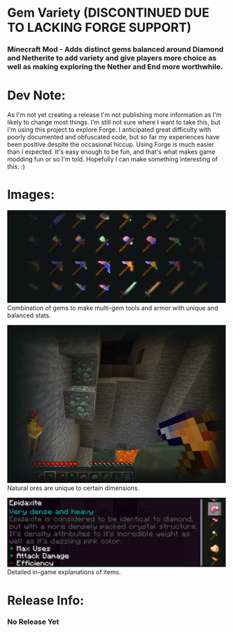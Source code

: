 # Gem Variety (DISCONTINUED DUE TO LACKING FORGE SUPPORT) 

### Minecraft Mod - Adds distinct gems balanced around Diamond and Netherite to add variety and give players more choice as well as making exploring the Nether and End more worthwhile.
#
# Dev Note:
As I'm not yet creating a release I'm not publishing more information as I'm likely to change most things. I'm still not sure where I want to take this, but I'm using this project to explore Forge. I anticipated great difficulty with poorly documented and obfuscated code, but so far my experiences have been positive despite the occasional hiccup. Using Forge is much easier than I expected. It's easy enough to be fun, and that's what makes game modding fun or so I'm told. Hopefully I can make something interesting of this. :)
#
# Images:
![Mixed Tools](repo/images/Mixed_Tools.png? "Mixed Tools")
Combination of gems to make multi-gem tools and armor with unique and balanced stats.

![Found Ore](repo/images/Found_Ore.png? "Found Ore")
Natural ores are unique to certain dimensions.

![Item Lore](repo/images/Item_Lore.png? "Item Lore")
Detailed in-game explanations of items.
#
# Release Info:
### No Release Yet


